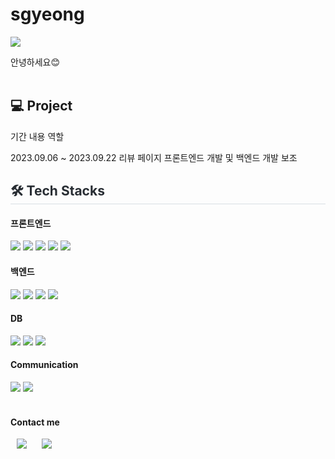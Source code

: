# sgyeong
<img src="https://capsule-render.vercel.app/api?type=waving&color=lightgreen&height=200&section=header&text=SG Github&fontSize=90" />


안녕하세요😊  <br><br>


<h2> 💻 Project  </h2>
           기간              내용                     역할                

 2023.09.06 ~ 2023.09.22  리뷰 페이지  프론트엔드 개발 및 백엔드 개발 보조 

<h2 style="border-bottom: 1px solid #d8dee4; color: #282d33;"> 🛠️ Tech Stacks </h2>

<div><h4>프론트엔드</h4>
    <img src="https://img.shields.io/badge/Bootstrap-7952B3?style=flat&logo=Bootstrap&logoColor=white">
    <img src="https://img.shields.io/badge/HTML5-E34F26?style=flat&logo=HTML5&logoColor=white">
    <img src="https://img.shields.io/badge/CSS3-1572B6?style=flat&logo=CSS3&logoColor=white">
    <img src="https://img.shields.io/badge/jQuery-0769AD?style=flat&logo=jQuery&logoColor=white">
    <img src="https://img.shields.io/badge/Javascript-F7DF1E?style=flat&logo=Javascript&logoColor=white">
</div>

<div><h4>백엔드</h4>
  <img src="https://img.shields.io/badge/Java-007396?style=flat&logo=Java&logoColor=white">
  <img src="https://img.shields.io/badge/JSP-007396?style=flat&logo=Java&logoColor=white">
  <img src="https://img.shields.io/badge/Apache%20Tomcat-F8DC75? 
  style=flat&logo=Apache%20Tomcat&logoColor=white">
  <img src="https://img.shields.io/badge/spring-6DB33F?style=for-the-      
  badge&logo=spring&logoColor=white"> 
</div>

<div><h4>DB</h4>
  <img src="https://img.shields.io/badge/MySQL-4479A1?style=flat&logo=MySQL&logoColor=white">
  <img src="https://img.shields.io/badge/AWS-232F3E?style=flat&logo=AWS&logoColor=white">
 <img src="https://img.shields.io/badge/oracle-F80000?style=flat&logo=oracle&logoColor=white"> 
</div>

<div><h4>Communication</h4>
  <img src="https://img.shields.io/badge/Github-181717?style=flat&logo=Github&logoColor=white">
  <img src="https://img.shields.io/badge/Discord-5865F2?style=flat&logo=Github&logoColor=white">
</div><br>

<div><h4>Contact me</h4>
<a href="https://project-sg.tistory.com/">
  <img src="http://img.shields.io/badge/-Tech%20Blog-655ced?style=flat&logo=github&link=https://project-sg.tistory.com/"
 style="height : auto; margin-left : 10px; margin-right : 10px;"/></a> 
  
<a href="mailto:sgyeong0711@gmail.com">
<img src="https://img.shields.io/badge/Gmail-d14836?style=flat-square&logo=Gmail&logoColor=white&link=mailto:sgyeong0711@gmail.com" 
  style="height : auto; margin-left : 10px; margin-right : 10px;"/></a>






